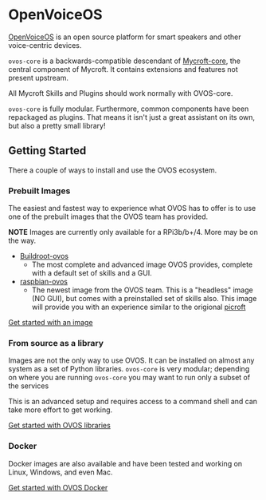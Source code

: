 # OpenVoiceOS

[OpenVoiceOS](https://openvoiceos.org/) is an open source platform for smart speakers and other voice-centric devices.

`ovos-core` is a backwards-compatible descendant of [Mycroft-core](https://github.com/MycroftAI/mycroft-core), the central component of Mycroft. It contains extensions and features not present upstream.

All Mycroft Skills and Plugins should work normally with OVOS-core. 

`ovos-core` is fully modular. Furthermore, common components have been repackaged as plugins. That means it isn't just a great assistant on its own, but also a pretty small library!

## Getting Started

There a couple of ways to install and use the OVOS ecosystem.

### Prebuilt Images

The easiest and fastest way to experience what OVOS has to offer is to use one of the prebuilt images that the OVOS team has provided.

**NOTE** Images are currently only available for a RPi3b/b+/4.  More may be on the way.

- [Buildroot-ovos](https://drive.google.com/drive/folders/113-zmx6ncoeLNsayseNxoaTlaAk1AfU2)
  - The most complete and advanced image OVOS provides, complete with a default set of skills and a GUI.
- [raspbian-ovos](https://ovosimages.ziggyai.online/raspbian)
  - The newest image from the OVOS team.  This is a "headless" image (NO GUI), but comes with a preinstalled set of skills also.  This image will provide you with an experience similar to the origional [picroft](https://github.com/MycroftAI/enclosure-picroft)

[Get started with an image](qs_intro.md)

### From source as a library

Images are not the only way to use OVOS.  It can be installed on almost any system as a set of Python libraries. `ovos-core` is very modular; depending on where you are running `ovos-core` you may want to run only a subset of the services

This is an advanced setup and requires access to a command shell and can take more effort to get working.

[Get started with OVOS libraries](install_ovos_core.md)

### Docker

Docker images are also available and have been tested and working on Linux, Windows, and even Mac.

[Get started with OVOS Docker](install_ovos_docker.md)
